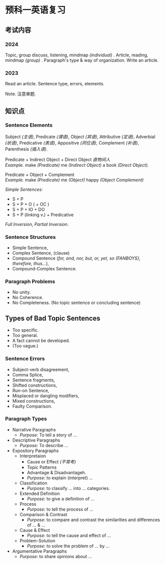 # 预科一英语复习

## 考试内容

### 2024

Topic, group discuss, listening, mindmap _(individual)_ .
Article, reading, mindmap _(group)_ .
Paragraph's type & way of organization.
Write an article.

### 2023

Read an article.
Sentence type, errors, elements.

Note. 注意审题.

## 知识点

### Sentence Elements

Subject _(主语)_, Predicate _(谓语)_, Object _(宾语)_, Attributive _(定语)_, Adverbial _(状语)_, Predicative _(表语)_, Appositive _(同位语)_, Complement _(补语)_, Parenthesis _(插入语)_.

Predicate + Indirect Object + Direct Object _直物间人_  
_Example._ make _(Predicate)_ me _(Indirect Object)_ a book _(Direct Object)_.

Predicate + Object + Complement  
_Example._ make _(Predicate)_ me _(Object)_ happy _(Object Complement)_

_Simple Sentences:_

- S + P
- S + P + O ( + OC )
- S + P + IO + DO
- S + P (linking v.) + Predicative

_Full Inversion_, _Partial Inversion_.

### Sentence Structures

- Simple Sentence,
- Complex Sentence, (clause)
- Compound Sentence (_for, and, nor, but, or, yet, so {FANBOYS}, therefore, thus..._),
- Compound-Complex Sentence.

### Paragraph Problems

- No unity.
- No Coherence.
- No Completeness. (No topic sentence or concluding sentence)

## Types of Bad Topic Sentences

- Too specific.
- Too general.
- A fact cannot be developed.
- (Too vague.)

### Sentence Errors

- Subject-verb disagreement,
- Comma Splice,
- Sentence fragments,
- Shifted constructions,
- Run-on Sentence,
- Misplaced or dangling modifiers,
- Mixed constructions,
- Faulty Comparison.

### Paragraph Types

- Narrative Paragraphs
  - *Purpose*: To tell a story of ...
- Descriptive Paragraphs
  - *Purpose*: To describe ...
- Expository Paragraphs
  - Interpretaion
    - Cause or Effect _(不常考)_
    - Topic Patterns
    - Advantage & Disadvantageh.
    - *Purpose*: to explain (interpret) ...
  - Classification
    - *Purpose*: to classify ... into ... categories.
  - Extended Definition
    - *Purpose*: to give a definition of ...
  - Process
    - *Purpose*: to tell the process of ...
  - Comparison & Contrast
    - *Purpose*: to compare and contrast the similarities and differences of ... & ...
  - Cause & Effect
    - *Purpose*: to tell the cause and effect of ...
  - Problem-Solution
    - *Purpose*: to solve the problem of ... by ...
- Argumentative Paragraphs
  - *Purpose*: to share opinions about ...
